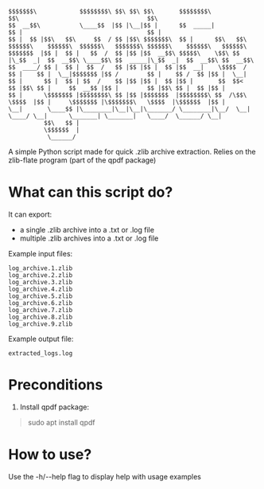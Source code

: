 ```
$$$$$$$\            $$$$$$$$\ $$\ $$\ $$\       $$$$$$$$\             $$\                                    $$\                         
$$  __$$\           \____$$  |$$ |\__|$$ |      $$  _____|            $$ |                                   $$ |                        
$$ |  $$ |$$\   $$\     $$  / $$ |$$\ $$$$$$$\  $$ |      $$\   $$\ $$$$$$\    $$$$$$\  $$$$$$\   $$$$$$$\ $$$$$$\    $$$$$$\   $$$$$$\  
$$$$$$$  |$$ |  $$ |   $$  /  $$ |$$ |$$  __$$\ $$$$$\    \$$\ $$  |\_$$  _|  $$  __$$\ \____$$\ $$  _____|\_$$  _|  $$  __$$\ $$  __$$\ 
$$  ____/ $$ |  $$ |  $$  /   $$ |$$ |$$ |  $$ |$$  __|    \$$$$  /   $$ |    $$ |  \__|$$$$$$$ |$$ /        $$ |    $$ /  $$ |$$ |  \__|
$$ |      $$ |  $$ | $$  /    $$ |$$ |$$ |  $$ |$$ |       $$  $$<    $$ |$$\ $$ |     $$  __$$ |$$ |        $$ |$$\ $$ |  $$ |$$ |      
$$ |      \$$$$$$$ |$$$$$$$$\ $$ |$$ |$$$$$$$  |$$$$$$$$\ $$  /\$$\   \$$$$  |$$ |     \$$$$$$$ |\$$$$$$$\   \$$$$  |\$$$$$$  |$$ |      
\__|       \____$$ |\________|\__|\__|\_______/ \________|\__/  \__|   \____/ \__|      \_______| \_______|   \____/  \______/ \__|      
          $$\   $$ |                                                                                                                     
          \$$$$$$  |                                                                                                                     
           \______/                                                                                                                      
```


A simple Python script made for quick .zlib archive extraction. Relies on the zlib-flate program (part of the qpdf package) 

# What can this script do?
It can export: 
* a single .zlib archive into a .txt or .log file
* multiple .zlib archives into a .txt or .log file

Example input files:
```
log_archive.1.zlib
log_archive.2.zlib
log_archive.3.zlib
log_archive.4.zlib
log_archive.5.zlib
log_archive.6.zlib
log_archive.7.zlib
log_archive.8.zlib
log_archive.9.zlib
```

Example output file:
```
extracted_logs.log
```

# Preconditions

1. Install qpdf package:

> sudo apt install qpdf

# How to use?

Use the -h/--help flag to display help with usage examples